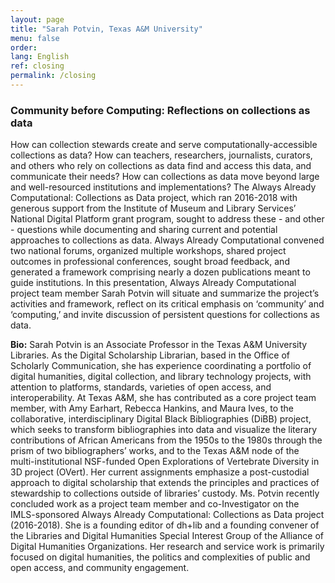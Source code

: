 ```yaml
---
layout: page
title: "Sarah Potvin, Texas A&M University"
menu: false
order:
lang: English
ref: closing
permalink: /closing
---
```


### Community before Computing: Reflections on collections as data

How can collection stewards create and serve computationally-accessible collections as data? How can teachers, researchers, journalists, curators, and others who rely on collections as data find and access this data, and communicate their needs? How can collections as data move beyond large and well-resourced institutions and implementations? The Always Already Computational: Collections as Data project, which ran 2016-2018 with generous support from the Institute of Museum and Library Services’ National Digital Platform grant program, sought to address these - and other - questions while documenting and sharing current and potential approaches to collections as data. Always Already Computational convened two national forums, organized multiple workshops, shared project outcomes in professional conferences, sought broad feedback, and generated a framework comprising nearly a dozen publications meant to guide institutions. In this presentation, Always Already Computational project team member Sarah Potvin will situate and summarize the project’s activities and framework, reflect on its critical emphasis on ‘community’ and ‘computing,’ and invite discussion of persistent questions for collections as data.

**Bio:** 
Sarah Potvin is an Associate Professor in the Texas A&M University Libraries. As the Digital Scholarship Librarian, based in the Office of Scholarly Communication, she has experience coordinating a portfolio of digital humanities, digital collection, and library technology projects, with attention to platforms, standards, varieties of open access, and interoperability. At Texas A&M, she has contributed as a core project team member, with Amy Earhart, Rebecca Hankins, and Maura Ives,  to the collaborative, interdisciplinary Digital Black Bibliographies (DiBB) project, which seeks to transform bibliographies into data and visualize the literary contributions of African Americans from the 1950s to the 1980s through the prism of two bibliographers’ works, and to the Texas A&M node of the multi-institutional NSF-funded Open Explorations of Vertebrate Diversity in 3D project (OVert). Her current assignments emphasize a post-custodial approach to digital scholarship that extends the principles and practices of stewardship to collections outside of libraries’ custody. Ms. Potvin recently concluded work as a project team member and co-Investigator on the IMLS-sponsored Always Already Computational: Collections as Data project (2016-2018). She is a founding editor of dh+lib and a founding convener of the Libraries and Digital Humanities Special Interest Group of the Alliance of Digital Humanities Organizations. Her research and service work is primarily focused on digital humanities, the politics and complexities of public and open access, and community engagement. 
